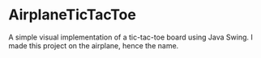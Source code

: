 # AirplaneTicTacToe
A simple visual implementation of a tic-tac-toe board using Java Swing. I made this project on the airplane, hence the name.
